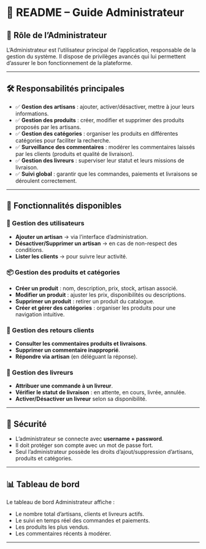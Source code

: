 # 📖 README – Guide Administrateur

## 👤 Rôle de l’Administrateur

L’Administrateur est l’utilisateur principal de l’application, responsable de la gestion du système.
Il dispose de privilèges avancés qui lui permettent d’assurer le bon fonctionnement de la plateforme.

---

## 🛠️ Responsabilités principales

* ✅ **Gestion des artisans** : ajouter, activer/désactiver, mettre à jour leurs informations.
* ✅ **Gestion des produits** : créer, modifier et supprimer des produits proposés par les artisans.
* ✅ **Gestion des catégories** : organiser les produits en différentes catégories pour faciliter la recherche.
* ✅ **Surveillance des commentaires** : modérer les commentaires laissés par les clients (produits et qualité de livraison).
* ✅ **Gestion des livreurs** : superviser leur statut et leurs missions de livraison.
* ✅ **Suivi global** : garantir que les commandes, paiements et livraisons se déroulent correctement.

---

## 📂 Fonctionnalités disponibles

### 👥 Gestion des utilisateurs

* **Ajouter un artisan** → via l’interface d’administration.
* **Désactiver/Supprimer un artisan** → en cas de non-respect des conditions.
* **Lister les clients** → pour suivre leur activité.

### 📦 Gestion des produits et catégories

* **Créer un produit** : nom, description, prix, stock, artisan associé.
* **Modifier un produit** : ajuster les prix, disponibilités ou descriptions.
* **Supprimer un produit** : retirer un produit du catalogue.
* **Créer et gérer des catégories** : organiser les produits pour une navigation intuitive.

### 💬 Gestion des retours clients

* **Consulter les commentaires produits et livraisons**.
* **Supprimer un commentaire inapproprié**.
* **Répondre via artisan** (en déléguant la réponse).

### 🚚 Gestion des livreurs

* **Attribuer une commande à un livreur**.
* **Vérifier le statut de livraison** : en attente, en cours, livrée, annulée.
* **Activer/Désactiver un livreur** selon sa disponibilité.

---

## 🔑 Sécurité

* L’administrateur se connecte avec **username + password**.
* Il doit protéger son compte avec un mot de passe fort.
* Seul l’administrateur possède les droits d’ajout/suppression d’artisans, produits et catégories.

---

## 📊 Tableau de bord

Le tableau de bord Administrateur affiche :

* Le nombre total d’artisans, clients et livreurs actifs.
* Le suivi en temps réel des commandes et paiements.
* Les produits les plus vendus.
* Les commentaires récents à modérer.

---
